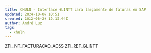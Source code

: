 ```yaml
---
title: CHULN - Interface GLINTT para lançamento de faturas em SAP
updated: 2024-10-06 10:51
created: 2022-08-29 15:15:44Z
author: André Luz
tags:
  - chuln
---
```


ZFI_INT_FACTURACAO_ACSS
ZFI_REF_GLINTT